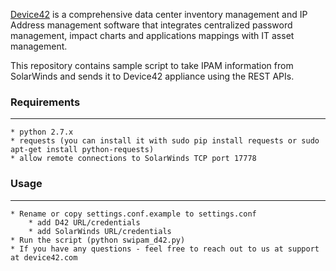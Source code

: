 [Device42](http://www.device42.com/) is a comprehensive data center inventory management and IP Address management software 
that integrates centralized password management, impact charts and applications mappings with IT asset management.

This repository contains sample script to take IPAM information from SolarWinds and sends it to Device42 appliance using the REST APIs.


### Requirements
-----------------------------
    * python 2.7.x
    * requests (you can install it with sudo pip install requests or sudo apt-get install python-requests)
    * allow remote connections to SolarWinds TCP port 17778

### Usage
-----------------------------
    * Rename or copy settings.conf.example to settings.conf
    	* add D42 URL/credentials
    	* add SolarWinds URL/credentials
    * Run the script (python swipam_d42.py)
    * If you have any questions - feel free to reach out to us at support at device42.com
    


